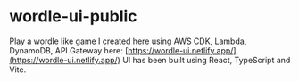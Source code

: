 # wordle-ui-public

Play a wordle like game I created here using AWS CDK, Lambda, DynamoDB, API Gateway here: [https://wordle-ui.netlify.app/](https://wordle-ui.netlify.app/)
UI has been built using React, TypeScript and Vite.
